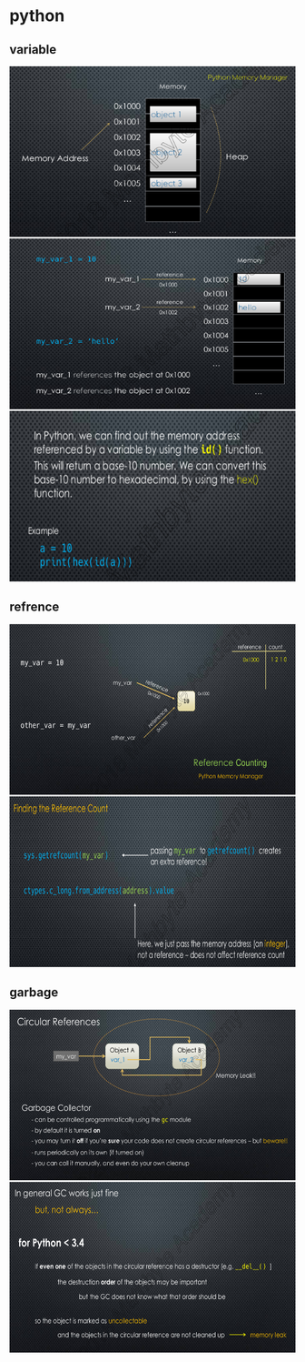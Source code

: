 # python 




## variable

<img src="./img/1.png" width="600" height="300" />

<img src="./img/2.png" width="600" height="300" />

<img src="./img/3.png" width="600" height="300" />

## refrence

<img src="./img/4.png" width="600" height="300" />

<img src="./img/5.png" width="600" height="300" />


## garbage

<img src="./img/6.png" width="600" height="300" />

<img src="./img/7.png" width="600" height="300" />